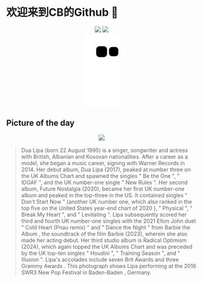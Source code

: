
# 欢迎来到CB的Github 👋

<div align="center">
  <img height="137px" src="https://github-readme-stats.vercel.app/api?username=SuperCB&show_icons=true&theme=radical" />
  <img height="137px" src="https://github-readme-stats.vercel.app/api/top-langs/?username=SuperCB&hide_title=true&hide_border=true&layout=compact&langs_count=6&text_color=000&icon_color=fff" />
</div>


<div align="center">
    <img src="./contribution-snake/github-contribution-grid-snake.svg" />
</div>



## Picture of the day
<div align="center">
  <img width=400px src="https://upload.wikimedia.org/wikipedia/commons/thumb/f/f9/British_singer_and_songwriter_Dua_Lipa_at_the_SWR3_New_Pop_Festival_2016.jpg/960px-British_singer_and_songwriter_Dua_Lipa_at_the_SWR3_New_Pop_Festival_2016.jpg" />
</div>

>Dua Lipa  (born 22 August 1995) is a singer, songwriter and actress with British, Albanian and Kosovan nationalities. After a career as a model, she began a music career, signing with  Warner Records  in 2014. Her debut album,  Dua Lipa  (2017), peaked at number three on the  UK Albums Chart  and spawned the singles " Be the One ", " IDGAF ", and the UK number-one single " New Rules ". Her second album,  Future Nostalgia  (2020), became her first UK number-one album and peaked in the top-three in the US. It contained singles " Don't Start Now " (another UK number one, which also ranked in the top five on the  United States year-end chart of 2020 ), " Physical ", " Break My Heart ", and " Levitating ". Lipa subsequently scored her third and fourth UK number-one singles with the 2021  Elton John  duet " Cold Heart (Pnau remix) " and " Dance the Night " from  Barbie the Album , the soundtrack of the film  Barbie  (2023), wherein she also made her acting debut. Her third studio album is  Radical Optimism  (2024), which again topped the UK Albums Chart and was preceded by the UK top-ten singles " Houdini ", " Training Season ", and " Illusion ".  Lipa's accolades  include seven  Brit Awards  and three  Grammy Awards . This photograph shows Lipa performing at the 2016 SWR3 New Pop Festival in  Baden-Baden , Germany.


